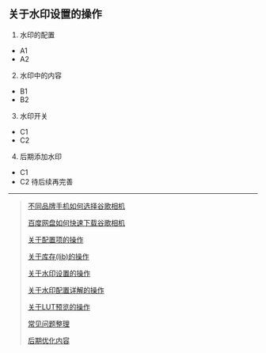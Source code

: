 <!-- next:gcam006 --> 
<!-- pre:gcam004 --> 
<!-- title: 关于水印配置的操作--> 
<!-- date:2023-12-21 --> 

## 关于水印设置的操作

1. 水印的配置
 - A1
 - A2
2. 水印中的内容
 - B1
 - B2
3. 水印开关
 - C1
 - C2
4. 后期添加水印
 - C1
 - C2
待后续再完善

----
> [不同品牌手机如何选择谷歌相机](./details.html?md=gcam001) 
> 
> [百度网盘如何快速下载谷歌相机](./details.html?md=gcam002) 
> 
> [关于配置项的操作](./details.html?md=gcam003) 
>
> [关于库存(lib)的操作](./details.html?md=gcam004) 
>
> [关于水印设置的操作](./details.html?md=gcam005) 
>
> [关于水印配置详解的操作](./details.html?md=gcam006) 
>
> [关于LUT预览的操作](./details.html?md=gcam007) 
>
> [常见问题整理](./details.html?md=gcam900) 
>
> [后期优化内容](./details.html?md=gcam800) 
>